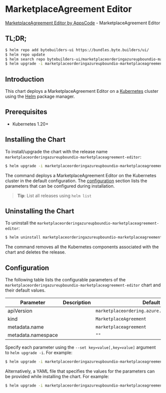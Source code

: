 # MarketplaceAgreement Editor

[MarketplaceAgreement Editor by AppsCode](https://byte.builders) - MarketplaceAgreement Editor

## TL;DR;

```bash
$ helm repo add bytebuilders-ui https://bundles.byte.builders/ui/
$ helm repo update
$ helm search repo bytebuilders-ui/marketplaceorderingazureupboundio-marketplaceagreement-editor --version=v0.4.18
$ helm upgrade -i marketplaceorderingazureupboundio-marketplaceagreement-editor bytebuilders-ui/marketplaceorderingazureupboundio-marketplaceagreement-editor -n default --create-namespace --version=v0.4.18
```

## Introduction

This chart deploys a MarketplaceAgreement Editor on a [Kubernetes](http://kubernetes.io) cluster using the [Helm](https://helm.sh) package manager.

## Prerequisites

- Kubernetes 1.20+

## Installing the Chart

To install/upgrade the chart with the release name `marketplaceorderingazureupboundio-marketplaceagreement-editor`:

```bash
$ helm upgrade -i marketplaceorderingazureupboundio-marketplaceagreement-editor bytebuilders-ui/marketplaceorderingazureupboundio-marketplaceagreement-editor -n default --create-namespace --version=v0.4.18
```

The command deploys a MarketplaceAgreement Editor on the Kubernetes cluster in the default configuration. The [configuration](#configuration) section lists the parameters that can be configured during installation.

> **Tip**: List all releases using `helm list`

## Uninstalling the Chart

To uninstall the `marketplaceorderingazureupboundio-marketplaceagreement-editor`:

```bash
$ helm uninstall marketplaceorderingazureupboundio-marketplaceagreement-editor -n default
```

The command removes all the Kubernetes components associated with the chart and deletes the release.

## Configuration

The following table lists the configurable parameters of the `marketplaceorderingazureupboundio-marketplaceagreement-editor` chart and their default values.

|     Parameter      | Description |                          Default                          |
|--------------------|-------------|-----------------------------------------------------------|
| apiVersion         |             | <code>marketplaceordering.azure.upbound.io/v1beta1</code> |
| kind               |             | <code>MarketplaceAgreement</code>                         |
| metadata.name      |             | <code>marketplaceagreement</code>                         |
| metadata.namespace |             | <code>""</code>                                           |


Specify each parameter using the `--set key=value[,key=value]` argument to `helm upgrade -i`. For example:

```bash
$ helm upgrade -i marketplaceorderingazureupboundio-marketplaceagreement-editor bytebuilders-ui/marketplaceorderingazureupboundio-marketplaceagreement-editor -n default --create-namespace --version=v0.4.18 --set apiVersion=marketplaceordering.azure.upbound.io/v1beta1
```

Alternatively, a YAML file that specifies the values for the parameters can be provided while
installing the chart. For example:

```bash
$ helm upgrade -i marketplaceorderingazureupboundio-marketplaceagreement-editor bytebuilders-ui/marketplaceorderingazureupboundio-marketplaceagreement-editor -n default --create-namespace --version=v0.4.18 --values values.yaml
```
